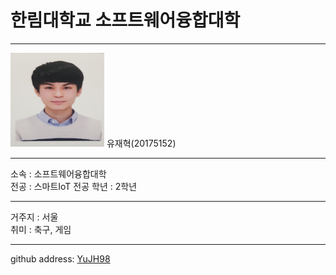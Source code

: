 # 한림대학교 소프트웨어융합대학
---
<img src=YJH.jpg height=150 width=150>
유재혁(20175152)

---

소속 : 소프트웨어융합대학   
전공 : 스마트IoT 전공
학년 : 2학년

----------------

거주지 : 서울   
취미 : 축구, 게임   

----------




github address: [YuJH98][github]    

[github]:http://github.com/YuJH98


